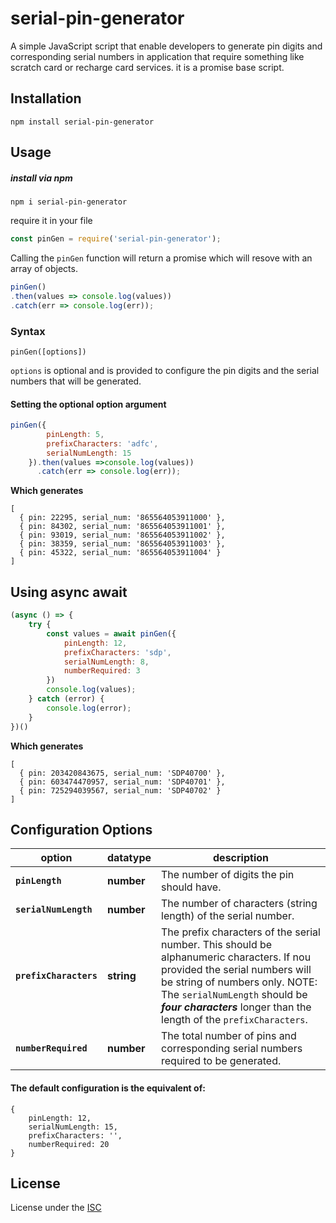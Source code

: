 # serial-pin-generator

A simple JavaScript script that enable developers to generate pin digits and corresponding serial numbers in application that require something like scratch card or recharge card services.
it is a promise base script.


## Installation

`npm install serial-pin-generator`

## Usage
##### install via npm

`npm i serial-pin-generator`

require it in your file
```javascript
const pinGen = require('serial-pin-generator');
```
Calling the `pinGen` function will return a promise which will resove with an array of objects.

```javascript
pinGen()
.then(values => console.log(values))
.catch(err => console.log(err));
```

### Syntax

`pinGen([options])`  

`options` is optional and is provided to configure the pin digits and the serial numbers that will be generated.

#### Setting the optional option argument
```javascript
pinGen({
        pinLength: 5,
        prefixCharacters: 'adfc',
        serialNumLength: 15
    }).then(values =>console.log(values))
      .catch(err => console.log(err));
```

**Which generates** 
```
[
  { pin: 22295, serial_num: '865564053911000' },
  { pin: 84302, serial_num: '865564053911001' },
  { pin: 93019, serial_num: '865564053911002' },
  { pin: 38359, serial_num: '865564053911003' },
  { pin: 45322, serial_num: '865564053911004' }
]
```

## Using async await

```javascript
(async () => {
    try {
        const values = await pinGen({
            pinLength: 12,
            prefixCharacters: 'sdp',
            serialNumLength: 8,
            numberRequired: 3
        })
        console.log(values);
    } catch (error) {
        console.log(error);
    }
})()
```

**Which generates**
```
[
  { pin: 203420843675, serial_num: 'SDP40700' },
  { pin: 603474470957, serial_num: 'SDP40701' },
  { pin: 725294039567, serial_num: 'SDP40702' }
]
```

## Configuration Options

| option | datatype | description |
------ | -------- | -----------
| **`pinLength`** | **number** | The number of digits the pin should have. |
| **`serialNumLength`** | **number** | The number of characters (string length) of the serial number. |
| **`prefixCharacters`** | **string** | The prefix characters of the serial number. This should be alphanumeric characters. If nou provided the serial numbers will be string of numbers only. NOTE: The `serialNumLength` should be **_four characters_** longer than the length of the `prefixCharacters`. |
| **`numberRequired`** | **number** | The total number of pins and corresponding serial numbers required to be generated. |

#### The default configuration is the equivalent of:
```
{
    pinLength: 12, 
    serialNumLength: 15, 
    prefixCharacters: '', 
    numberRequired: 20
}
```

## License
License under the
[ISC](https://github.com/uniqueiyke/serial-pin-generator/blob/master/LICENSE)
